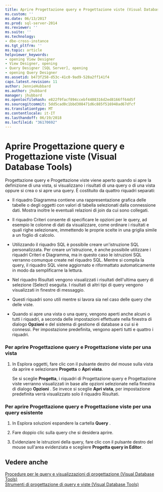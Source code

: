 ```yaml
---
title: Aprire Progettazione query e Progettazione viste (Visual Database Tools) | Microsoft Docs
ms.custom: ''
ms.date: 06/13/2017
ms.prod: sql-server-2014
ms.reviewer: ''
ms.suite: ''
ms.technology:
- dbe-cross-instance
ms.tgt_pltfrm: ''
ms.topic: article
helpviewer_keywords:
- opening View Designer
- View Designer, opening
- Query Designer [SQL Server], opening
- opening Query Designer
ms.assetid: b473f258-d53c-41c0-9ad9-528a2ff141f4
caps.latest.revision: 11
author: JennieHubbard
ms.author: jhubbard
manager: jhubbard
ms.openlocfilehash: e822f9facf894ccebf4408316d2ed8166ff64d5f
ms.sourcegitcommit: 5dd5cad0c1bbd308471d6c885f516948ad67dfcf
ms.translationtype: MT
ms.contentlocale: it-IT
ms.lasthandoff: 06/19/2018
ms.locfileid: "36170692"
---
```

# <a name="open-the-query-and-view-designer-visual-database-tools"></a>Aprire Progettazione query e Progettazione viste (Visual Database Tools)
  Progettazione query e Progettazione viste viene aperto quando si apre la definizione di una vista, si visualizzano i risultati di una query o di una vista oppure si crea o si apre una query. È costituito da quattro riquadri separati:  
  
-   Il riquadro Diagramma contiene una rappresentazione grafica delle tabelle o degli oggetti con valori di tabella selezionati dalla connessione dati. Mostra inoltre le eventuali relazioni di join da cui sono collegati.  
  
-   Il riquadro Criteri consente di specificare le opzioni per le query, ad esempio le colonne di dati da visualizzare, come ordinare i risultati e quali righe selezionare, immettendo le proprie scelte in una griglia simile a un foglio di calcolo.  
  
-   Utilizzando il riquadro SQL è possibile creare un'istruzione SQL personalizzata. Per creare un'istruzione, è anche possibile utilizzare i riquadri Criteri e Diagramma, ma in questo caso le istruzioni SQL verranno comunque create nel riquadro SQL. Mentre si compila la query, il riquadro SQL viene aggiornato e riformattato automaticamente in modo da semplificarne la lettura.  
  
-   Nel riquadro Risultati vengono visualizzati i risultati dell'ultima query di selezione (Select) eseguita. I risultati di altri tipi di query vengono visualizzati in finestre di messaggio.  
  
-   Questi riquadri sono utili mentre si lavora sia nel caso delle query che delle viste.  
  
-   Quando si apre una vista o una query, vengono aperti anche alcuni o tutti i riquadri, a seconda delle impostazioni effettuate nella finestra di dialogo **Opzioni** e del sistema di gestione di database a cui si è connessi. Per impostazione predefinita, vengono aperti tutti e quattro i riquadri.  
  
### <a name="to-open-the-query-and-view-designer-for-a-view"></a>Per aprire Progettazione query e Progettazione viste per una vista  
  
1.  In Esplora oggetti, fare clic con il pulsante destro del mouse sulla vista da aprire e selezionare **Progetta** o **Apri vista**.  
  
     Se si sceglie **Progetta**, i riquadri di Progettazione query e Progettazione viste verranno visualizzati in base alle opzioni selezionate nella finestra di dialogo **Opzioni** . Se invece si sceglie **Apri vista**, per impostazione predefinita verrà visualizzato solo il riquadro Risultati.  
  
### <a name="to-open-the-query-and-view-designer-for-an-existing-query"></a>Per aprire Progettazione query e Progettazione viste per una query esistente  
  
1.  In Esplora soluzioni espandere la cartella **Query** .  
  
2.  Fare doppio clic sulla query che si desidera aprire.  
  
3.  Evidenziare le istruzioni della query, fare clic con il pulsante destro del mouse sull'area evidenziata e scegliere **Progetta query in Editor**.  
  
## <a name="see-also"></a>Vedere anche  
 [Procedure per le query e visualizzazioni di progettazione &#40;Visual Database Tools&#41;](visual-database-tools.md)   
 [Strumenti di progettazione di query e viste &#40;Visual Database Tools&#41;](query-and-view-designer-tools-visual-database-tools.md)  
  
  